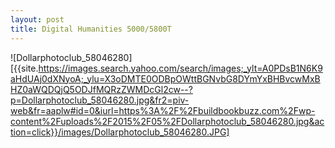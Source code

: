 ```yaml
---
layout: post
title: Digital Humanities 5000/5800T
---
```


![Dollarphotoclub_58046280][{{site.https://images.search.yahoo.com/search/images;_ylt=A0PDsB1N6K9aHdUAj0dXNyoA;_ylu=X3oDMTE0ODBpOWttBGNvbG8DYmYxBHBvcwMxBHZ0aWQDQjQ5ODJfMQRzZWMDcGl2cw--?p=Dollarphotoclub_58046280.jpg&fr2=piv-web&fr=aaplw#id=0&iurl=https%3A%2F%2Fbuildbookbuzz.com%2Fwp-content%2Fuploads%2F2015%2F05%2FDollarphotoclub_58046280.jpg&action=click}}/images/Dollarphotoclub_58046280.JPG]
